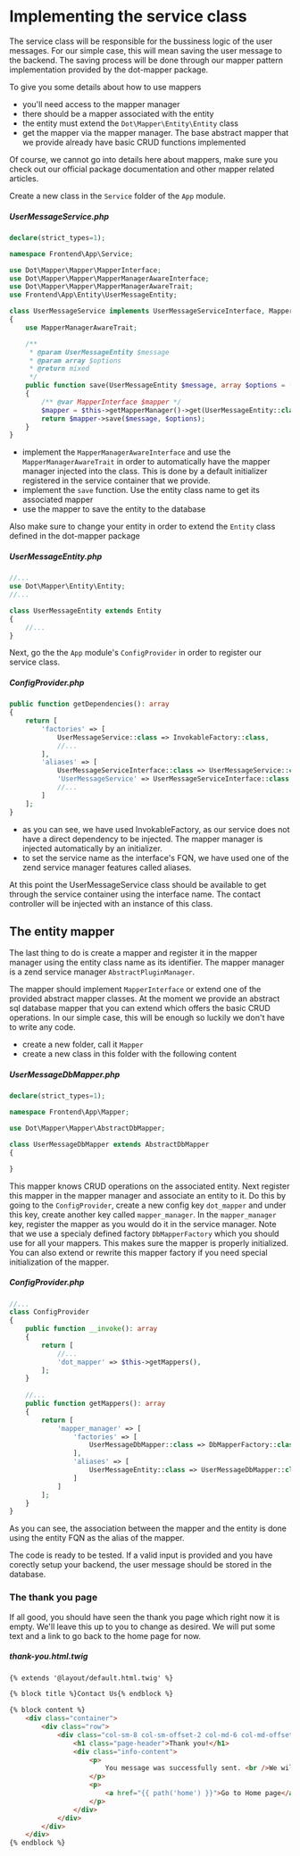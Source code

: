 # Implementing the service class

The service class will be responsible for the bussiness logic of the user messages. For our simple case, this will mean saving the user message to the backend. The saving process will be done through our mapper pattern implementation provided by the dot-mapper package.

To give you some details about how to use mappers
- you'll need access to the mapper manager
- there should be a mapper associated with the entity
- the entity must extend the `Dot\Mapper\Entity\Entity` class
- get the mapper via the mapper manager. The base abstract mapper that we provide already have basic CRUD functions implemented

Of course, we cannot go into details here about mappers, make sure you check out our official package documentation and other mapper related articles.

Create a new class in the `Service` folder of the `App` module.
##### UserMessageService.php
```php
declare(strict_types=1);

namespace Frontend\App\Service;

use Dot\Mapper\Mapper\MapperInterface;
use Dot\Mapper\Mapper\MapperManagerAwareInterface;
use Dot\Mapper\Mapper\MapperManagerAwareTrait;
use Frontend\App\Entity\UserMessageEntity;

class UserMessageService implements UserMessageServiceInterface, MapperManagerAwareInterface
{
    use MapperManagerAwareTrait;

    /**
     * @param UserMessageEntity $message
     * @param array $options
     * @return mixed
     */
    public function save(UserMessageEntity $message, array $options = [])
    {
        /** @var MapperInterface $mapper */
        $mapper = $this->getMapperManager()->get(UserMessageEntity::class);
        return $mapper->save($message, $options);
    }
}
```

- implement the `MapperManagerAwareInterface` and use the `MapperManagerAwareTrait` in order to automatically have the mapper manager injected into the class. This is done by a default initializer registered in the service container that we provide.
- implement the `save` function. Use the entity class name to get its associated mapper
- use the mapper to save the entity to the database

Also make sure to change your entity in order to extend the `Entity` class defined in the dot-mapper package
##### UserMessageEntity.php
```php
//...
use Dot\Mapper\Entity\Entity;
//...

class UserMessageEntity extends Entity
{
    //...
}
```

Next, go the the `App` module's `ConfigProvider` in order to register our service class. 
##### ConfigProvider.php
```php
public function getDependencies(): array
{
    return [
        'factories' => [
            UserMessageService::class => InvokableFactory::class,
            //...
        ],
        'aliases' => [
            UserMessageServiceInterface::class => UserMessageService::class,
            'UserMessageService' => UserMessageServiceInterface::class,
            //...
        ]
    ];
}
```

- as you can see, we have used InvokableFactory, as our service does not have a direct dependency to be injected. The mapper manager is injected automatically by an initializer.
- to set the service name as the interface's FQN, we have used one of the zend service manager features called aliases.

At this point the UserMessageService class should be available to get through the service container using the interface name. The contact controller will be injected with an instance of this class.

## The entity mapper

The last thing to do is create a mapper and register it in the mapper manager using the entity class name as its identifier. The mapper manager is a zend service manager `AbstractPluginManager`.

The mapper should implement `MapperInterface` or extend one of the provided abstract mapper classes. At the moment we provide an abstract sql database mapper that you can extend which offers the basic CRUD operations. In our simple case, this will be enough so luckily we don't have to write any code.

- create a new folder, call it `Mapper`
- create a new class in this folder with the following content

##### UserMessageDbMapper.php
```php
declare(strict_types=1);

namespace Frontend\App\Mapper;

use Dot\Mapper\Mapper\AbstractDbMapper;

class UserMessageDbMapper extends AbstractDbMapper
{

}
```

This mapper knows CRUD operations on the associated entity.
Next register this mapper in the mapper manager and associate an entity to it. Do this by going to the `ConfigProvider`, create a new config key `dot_mapper` and under this key, create another key called `mapper_manager`. In the `mapper_manager` key, register the mapper as you would do it in the service manager. Note that we use a specialy defined factory `DbMapperFactory` which you should use for all your mappers. This makes sure the mapper is properly initialized. You can also extend or rewrite this mapper factory if you need special initialization of the mapper.

##### ConfigProvider.php
```php
//...
class ConfigProvider
{
    public function __invoke(): array
    {
        return [
            //...
            'dot_mapper' => $this->getMappers(),
        ];
    }
    
    //...
    public function getMappers(): array
    {
        return [
            'mapper_manager' => [
                'factories' => [
                    UserMessageDbMapper::class => DbMapperFactory::class,
                ],
                'aliases' => [
                    UserMessageEntity::class => UserMessageDbMapper::class,
                ]
            ]
        ];
    }
}
```

As you can see, the association between the mapper and the entity is done using the entity FQN as the alias of the mapper.

The code is ready to be tested. If a valid input is provided and you have corectly setup your backend, the user message should be stored in the database.

### The thank you page

If all good, you should have seen the thank you page which right now it is empty. We'll leave this up to you to change as desired. We will put some text and a link to go back to the home page for now.
##### thank-you.html.twig
```html
{% extends '@layout/default.html.twig' %}

{% block title %}Contact Us{% endblock %}

{% block content %}
    <div class="container">
        <div class="row">
            <div class="col-sm-8 col-sm-offset-2 col-md-6 col-md-offset-3 col-lg-6 col-lg-offset-3 no-padding forms">
                <h1 class="page-header">Thank you!</h1>
                <div class="info-content">
                    <p>
                        You message was successfully sent. <br />We will get in touch with you as soon as possible.
                    </p>
                    <p>
                        <a href="{{ path('home') }}">Go to Home page</a>
                    </p>
                </div>
            </div>
        </div>
    </div>
{% endblock %}
```
